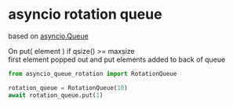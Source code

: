 # asyncio rotation queue

based on [asyncio.Queue](https://docs.python.org/3/library/asyncio-queue.html)

On put( element )
if qsize() >= maxsize  
first element popped out and put elements added to back of queue

```python
from asyncio_queue_rotation import RotationQueue

rotation_queue = RotationQueue(10)
await rotation_queue.put(1)

```
